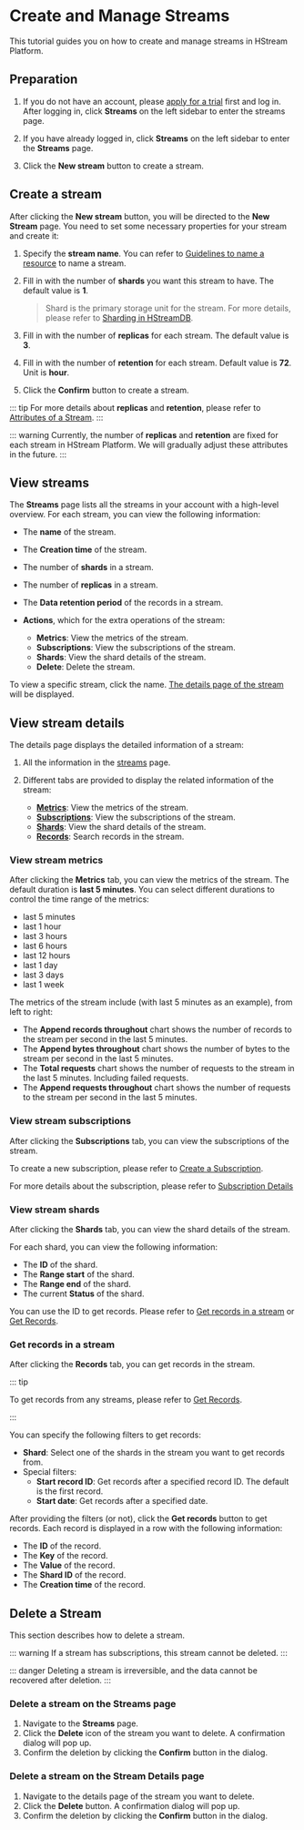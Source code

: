 # Create and Manage Streams

This tutorial guides you on how to create and manage streams in HStream Platform.

## Preparation

1. If you do not have an account, please [apply for a trial](../start/try-out-hstream-platform.md#apply-for-a-trial) first and log in. After logging in, click **Streams** on the left sidebar to enter the streams page.

2. If you have already logged in, click **Streams** on the left sidebar to enter the **Streams** page.

3. Click the **New stream** button to create a stream.

## Create a stream

After clicking the **New stream** button, you will be directed to the **New Stream** page. You need to set some necessary properties for your stream and create it:

1. Specify the **stream name**. You can refer to [Guidelines to name a resource](../develop/write/stream.md#guidelines-to-name-a-resource) to name a stream.

2. Fill in with the number of **shards** you want this stream to have. The default value is **1**.

   > Shard is the primary storage unit for the stream. For more details, please refer to [Sharding in HStreamDB](../develop/write/shards.md#sharding-in-hstreamdb).

3. Fill in with the number of **replicas** for each stream. The default value is **3**.

4. Fill in with the number of **retention** for each stream. Default value is **72**. Unit is **hour**.

5. Click the **Confirm** button to create a stream.

::: tip
For more details about **replicas** and **retention**, please refer to [Attributes of a Stream](../develop/write/stream.md#attributes-of-a-stream).
:::

::: warning
Currently, the number of **replicas** and **retention** are fixed for each stream in HStream Platform. We will gradually adjust these attributes in the future.
:::

## View streams

The **Streams** page lists all the streams in your account with a high-level overview. For each stream, you can view the following information:

- The **name** of the stream.
- The **Creation time** of the stream.
- The number of **shards** in a stream.
- The number of **replicas** in a stream.
- The **Data retention period** of the records in a stream.
- **Actions**, which for the extra operations of the stream:

  - **Metrics**: View the metrics of the stream.
  - **Subscriptions**: View the subscriptions of the stream.
  - **Shards**: View the shard details of the stream.
  - **Delete**: Delete the stream.

To view a specific stream, click the name. [The details page of the stream](#view-stream-details) will be displayed.

## View stream details

The details page displays the detailed information of a stream:

1. All the information in the [streams](#view-streams) page.
2. Different tabs are provided to display the related information of the stream:

   - [**Metrics**](#view-stream-metrics): View the metrics of the stream.
   - [**Subscriptions**](#view-stream-subscriptions): View the subscriptions of the stream.
   - [**Shards**](#view-stream-shards): View the shard details of the stream.
   - [**Records**](#get-records-in-a-stream): Search records in the stream.

### View stream metrics

After clicking the **Metrics** tab, you can view the metrics of the stream.
The default duration is **last 5 minutes**. You can select different durations to control the time range of the metrics:

- last 5 minutes
- last 1 hour
- last 3 hours
- last 6 hours
- last 12 hours
- last 1 day
- last 3 days
- last 1 week

The metrics of the stream include (with last 5 minutes as an example), from left to right:

- The **Append records throughout** chart shows the number of records to the stream per second in the last 5 minutes.
- The **Append bytes throughout** chart shows the number of bytes to the stream per second in the last 5 minutes.
- The **Total requests** chart shows the number of requests to the stream in the last 5 minutes. Including failed requests.
- The **Append requests throughout** chart shows the number of requests to the stream per second in the last 5 minutes.

### View stream subscriptions

After clicking the **Subscriptions** tab, you can view the subscriptions of the stream.

To create a new subscription, please refer to [Create a Subscription](./subscription-in-platform.md#create-a-subscription).

For more details about the subscription, please refer to [Subscription Details](./subscription-in-platform.md#subscription-details)

### View stream shards

After clicking the **Shards** tab, you can view the shard details of the stream.

For each shard, you can view the following information:

- The **ID** of the shard.
- The **Range start** of the shard.
- The **Range end** of the shard.
- The current **Status** of the shard.

You can use the ID to get records. Please refer to [Get records in a stream](#get-records-in-a-stream) or [Get Records](./write-in-platform.md#get-records).

### Get records in a stream

After clicking the **Records** tab, you can get records in the stream.

::: tip

To get records from any streams, please refer to [Get Records](./write-in-platform.md#get-records).

:::

You can specify the following filters to get records:

- **Shard**: Select one of the shards in the stream you want to get records from.
- Special filters:
  - **Start record ID**: Get records after a specified record ID. The default is the first record.
  - **Start date**: Get records after a specified date.

After providing the filters (or not), click the **Get records** button to get records. Each record is displayed in a row with the following information:

- The **ID** of the record.
- The **Key** of the record.
- The **Value** of the record.
- The **Shard ID** of the record.
- The **Creation time** of the record.

## Delete a Stream

This section describes how to delete a stream.

::: warning
If a stream has subscriptions, this stream cannot be deleted.
:::

::: danger
Deleting a stream is irreversible, and the data cannot be recovered after deletion.
:::

### Delete a stream on the Streams page

1. Navigate to the **Streams** page.
2. Click the **Delete** icon of the stream you want to delete. A confirmation dialog will pop up.
3. Confirm the deletion by clicking the **Confirm** button in the dialog.

### Delete a stream on the Stream Details page

1. Navigate to the details page of the stream you want to delete.
2. Click the **Delete** button. A confirmation dialog will pop up.
3. Confirm the deletion by clicking the **Confirm** button in the dialog.
